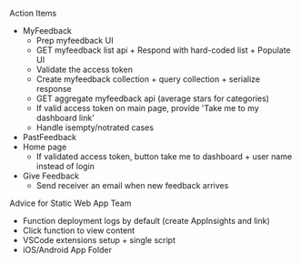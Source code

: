 Action Items
* MyFeedback
  * Prep myfeedback UI
  * GET myfeedback list api + Respond with hard-coded list + Populate UI
  * Validate the access token
  * Create myfeedback collection + query collection + serialize response
  * GET aggregate myfeedback api (average stars for categories) 
  * If valid access token on main page, provide 'Take me to my dashboard link'
  * Handle isempty/notrated cases
* PastFeedback
* Home page
  * If validated access token, button take me to dashboard + user name instead of login
* Give Feedback
  * Send receiver an email when new feedback arrives

Advice for Static Web App Team
* Function deployment logs by default (create AppInsights and link)
* Click function to view content
* VSCode extensions setup + single script
* iOS/Android App Folder